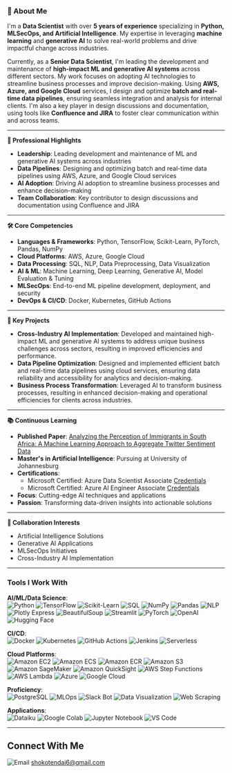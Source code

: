 ### 🚀 About Me

I'm a **Data Scientist** with over **5 years of experience** specializing in **Python, MLSecOps, and Artificial Intelligence**. My expertise in leveraging **machine learning** and **generative AI** to solve real-world problems and drive impactful change across industries.

Currently, as a **Senior Data Scientist**, I'm leading the development and maintenance of **high-impact ML and generative AI systems** across different sectors. My work focuses on adopting AI technologies to streamline business processes and improve decision-making. Using **AWS, Azure, and Google Cloud** services, I design and optimize **batch and real-time data pipelines**, ensuring seamless integration and analysis for internal clients. I'm also a key player in design discussions and documentation, using tools like **Confluence and JIRA** to foster clear communication within and across teams.

---

**💼 Professional Highlights**

- **Leadership**: Leading development and maintenance of ML and generative AI systems across industries
- **Data Pipelines**: Designing and optimizing batch and real-time data pipelines using AWS, Azure, and Google Cloud services
- **AI Adoption**: Driving AI adoption to streamline business processes and enhance decision-making
- **Team Collaboration**: Key contributor to design discussions and documentation using Confluence and JIRA

---

**🛠 Core Competencies**

- **Languages & Frameworks**: Python, TensorFlow, Scikit-Learn, PyTorch, Pandas, NumPy
- **Cloud Platforms**: AWS, Azure, Google Cloud
- **Data Processing**: SQL, NLP, Data Preprocessing, Data Visualization
- **AI & ML**: Machine Learning, Deep Learning, Generative AI, Model Evaluation & Tuning
- **MLSecOps**: End-to-end ML pipeline development, deployment, and security
- **DevOps & CI/CD**: Docker, Kubernetes, GitHub Actions

---

**🌟 Key Projects**

- **Cross-Industry AI Implementation**: Developed and maintained high-impact ML and generative AI systems to address unique business challenges across sectors, resulting in improved efficiencies and performance.
- **Data Pipeline Optimization**: Designed and implemented efficient batch and real-time data pipelines using cloud services, ensuring data reliability and accessibility for analytics and decision-making.
- **Business Process Transformation**: Leveraged AI to transform business processes, resulting in enhanced decision-making and operational efficiencies for clients across industries.

---

**📚 Continuous Learning**

- **Published Paper**: [Analyzing the Perception of Immigrants in South Africa: A Machine Learning Approach to Aggregate Twitter Sentiment Data](https://ieeexplore.ieee.org/document/10569247)
- **Master's in Artificial Intelligence**: Pursuing at University of Johannesburg
- **Certifications**:
  - Microsoft Certified: Azure Data Scientist Associate [Credentials](https://learn.microsoft.com/api/credentials/share/en-us/TendaiShoko/7A15BDEE81275AEE?sharingId=35C05CB4FE11105D)
  - Microsoft Certified: Azure AI Engineer Associate [Credentials](https://learn.microsoft.com/api/credentials/share/en-us/TendaiShoko/B5F0B5C72509F60B?sharingId=35C05CB4FE11105D)
- **Focus**: Cutting-edge AI techniques and applications
- **Passion**: Transforming data-driven insights into actionable solutions

---

**👥 Collaboration Interests**

- Artificial Intelligence Solutions
- Generative AI Applications
- MLSecOps Initiatives
- Cross-Industry AI Implementation

---

### Tools I Work With

**AI/ML/Data Science**:  
![Python](https://img.shields.io/badge/-Python-blue?style=flat&logo=python&logoWidth=40) ![TensorFlow](https://img.shields.io/badge/-TensorFlow-orange?style=flat&logo=tensorflow&logoWidth=40) ![Scikit-Learn](https://img.shields.io/badge/-Scikit--Learn-green?style=flat&logo=scikit-learn&logoWidth=40) ![SQL](https://img.shields.io/badge/-SQL-blue?style=flat&logo=postgresql&logoWidth=40) ![NumPy](https://img.shields.io/badge/-NumPy-blue?style=flat&logo=numpy&logoWidth=40) ![Pandas](https://img.shields.io/badge/-Pandas-blueviolet?style=flat&logo=pandas&logoWidth=40) ![NLP](https://img.shields.io/badge/-NLP-yellow?style=flat&logo=natural-language-processing&logoWidth=40) ![Plotly Express](https://img.shields.io/badge/-Plotly%20Express-blue?style=flat&logo=plotly&logoWidth=40) ![BeautifulSoup](https://img.shields.io/badge/-BeautifulSoup-orange?style=flat&logo=beautifulsoup&logoWidth=40) ![Streamlit](https://img.shields.io/badge/-Streamlit-blue?style=flat&logo=streamlit&logoWidth=40) ![PyTorch](https://img.shields.io/badge/-PyTorch-red?style=flat&logo=pytorch&logoWidth=40) ![OpenAI](https://img.shields.io/badge/-OpenAI-black?style=flat&logo=openai&logoWidth=40) ![Hugging Face](https://img.shields.io/badge/-Hugging%20Face-yellow?style=flat&logo=huggingface&logoWidth=40)

**CI/CD**:  
![Docker](https://img.shields.io/badge/-Docker-blue?style=flat&logo=docker&logoWidth=40) ![Kubernetes](https://img.shields.io/badge/-Kubernetes-blue?style=flat&logo=kubernetes&logoWidth=40) ![GitHub Actions](https://img.shields.io/badge/-GitHub%20Actions-black?style=flat&logo=github-actions&logoWidth=40) ![Jenkins](https://img.shields.io/badge/-Jenkins-black?style=flat&logo=jenkins&logoWidth=40) ![Serverless](https://img.shields.io/badge/-Serverless-black?style=flat&logo=serverless&logoWidth=40)

**Cloud Platforms**:  
![Amazon EC2](https://img.shields.io/badge/-EC2-orange?style=flat&logo=amazon-ec2&logoWidth=40) ![Amazon ECS](https://img.shields.io/badge/-ECS-orange?style=flat&logo=amazon-ecs&logoWidth=40) ![Amazon ECR](https://img.shields.io/badge/-ECR-orange?style=flat&logo=amazon-ecr&logoWidth=40) ![Amazon S3](https://img.shields.io/badge/-S3-orange?style=flat&logo=amazon-s3&logoWidth=40) ![Amazon SageMaker](https://img.shields.io/badge/-SageMaker-orange?style=flat&logo=amazon-aws&logoWidth=40) ![Amazon QuickSight](https://img.shields.io/badge/-QuickSight-yellow?style=flat&logo=amazon-aws&logoWidth=40) ![AWS Step Functions](https://img.shields.io/badge/-AWS%20Step%20Functions-orange?style=flat&logo=amazonaws&logoWidth=40) ![AWS Lambda](https://img.shields.io/badge/-AWS%20Lambda-orange?style=flat&logo=amazonaws&logoWidth=40) ![Azure](https://img.shields.io/badge/-Azure-blue?style=flat&logo=microsoft-azure&logoWidth=40) ![Google Cloud](https://img.shields.io/badge/-Google%20Cloud-blue?style=flat&logo=google-cloud&logoWidth=40)

**Proficiency**:  
![PostgreSQL](https://img.shields.io/badge/-PostgreSQL-blueviolet?style=flat&logo=postgresql&logoWidth=40) ![MLOps](https://img.shields.io/badge/-MLOps-blueviolet?style=flat&logo=microsoft&logoWidth=40) ![Slack Bot](https://img.shields.io/badge/-Slack%20Bot-blueviolet?style=flat&logo=slack&logoWidth=40) ![Data Visualization](https://img.shields.io/badge/-Data%20Visualization-blueviolet?style=flat&logo=google&logoWidth=40) ![Web Scraping](https://img.shields.io/badge/-Web%20Scraping-blueviolet?style=flat&logo=python&logoWidth=40)

**Applications**:  
![Dataiku](https://img.shields.io/badge/-Dataiku-ff69b4?style=flat&logo=dataiku&logoWidth=40) ![Google Colab](https://img.shields.io/badge/-Google%20Colab-ff69b4?style=flat&logo=google-colab&logoWidth=40) ![Jupyter Notebook](https://img.shields.io/badge/-Jupyter%20Notebook-ff69b4?style=flat&logo=jupyter&logoWidth=40) ![VS Code](https://img.shields.io/badge/-VS%20Code-ff69b4?style=flat&logo=visual-studio-code&logoWidth=40)

---

## Connect With Me

![Email](https://img.shields.io/badge/-Email-red?style=flat&logo=gmail&logoColor=white&logoWidth=40) shokotendai6@gmail.com

